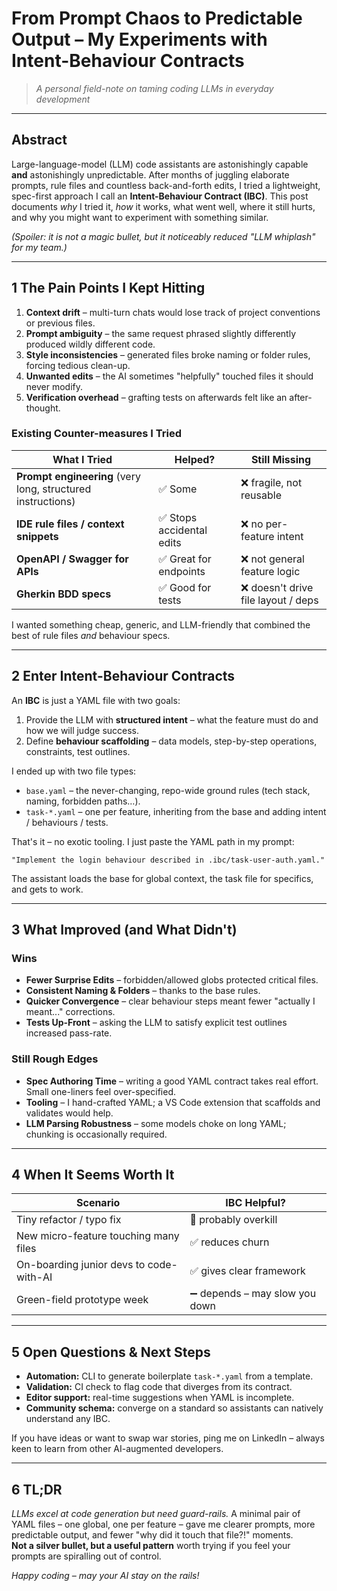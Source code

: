 # From Prompt Chaos to Predictable Output – My Experiments with Intent-Behaviour Contracts

> *A personal field-note on taming coding LLMs in everyday development*

---

## Abstract  
Large-language-model (LLM) code assistants are astonishingly capable **and** astonishingly unpredictable.  After months of juggling elaborate prompts, rule files and countless back-and-forth edits, I tried a lightweight, spec-first approach I call an **Intent-Behaviour Contract (IBC)**.  This post documents *why* I tried it, *how* it works, what went well, where it still hurts, and why you might want to experiment with something similar.

*(Spoiler: it is not a magic bullet, but it noticeably reduced "LLM whiplash" for my team.)*

---

## 1  The Pain Points I Kept Hitting

1. **Context drift**  – multi-turn chats would lose track of project conventions or previous files.  
2. **Prompt ambiguity** – the same request phrased slightly differently produced wildly different code.  
3. **Style inconsistencies** – generated files broke naming or folder rules, forcing tedious clean-up.  
4. **Unwanted edits** – the AI sometimes "helpfully" touched files it should never modify.  
5. **Verification overhead** – grafting tests on afterwards felt like an after-thought.

### Existing Counter-measures I Tried

| What I Tried | Helped? | Still Missing |
|--------------|---------|---------------|
| **Prompt engineering** (very long, structured instructions) | ✅ Some | ❌ fragile, not reusable |
| **IDE rule files / context snippets** | ✅ Stops accidental edits | ❌ no per-feature intent |
| **OpenAPI / Swagger for APIs** | ✅ Great for endpoints | ❌ not general feature logic |
| **Gherkin BDD specs** | ✅ Good for tests | ❌ doesn't drive file layout / deps |

I wanted something cheap, generic, and LLM-friendly that combined the best of rule files *and* behaviour specs.

---

## 2  Enter Intent-Behaviour Contracts

An **IBC** is just a YAML file with two goals:
1.  Provide the LLM with **structured intent** – what the feature must do and how we will judge success.  
2.  Define **behaviour scaffolding** – data models, step-by-step operations, constraints, test outlines.

I ended up with two file types:

* `base.yaml` – the never-changing, repo-wide ground rules (tech stack, naming, forbidden paths…).
* `task-*.yaml` – one per feature, inheriting from the base and adding intent / behaviours / tests.

That's it – no exotic tooling.  I just paste the YAML path in my prompt:
```text
"Implement the login behaviour described in .ibc/task-user-auth.yaml."
```
The assistant loads the base for global context, the task file for specifics, and gets to work.

---

## 3  What Improved (and What Didn't)

### Wins
* **Fewer Surprise Edits** – forbidden/allowed globs protected critical files.  
* **Consistent Naming & Folders** – thanks to the base rules.  
* **Quicker Convergence** – clear behaviour steps meant fewer "actually I meant..." corrections.  
* **Tests Up-Front** – asking the LLM to satisfy explicit test outlines increased pass-rate.

### Still Rough Edges
* **Spec Authoring Time** – writing a good YAML contract takes real effort. Small one-liners feel over-specified.  
* **Tooling** – I hand-crafted YAML; a VS Code extension that scaffolds and validates would help.  
* **LLM Parsing Robustness** – some models choke on long YAML; chunking is occasionally required.

---

## 4  When It Seems Worth It

| Scenario | IBC Helpful? |
|----------|--------------|
| Tiny refactor / typo fix | 🚫 probably overkill |
| New micro-feature touching many files | ✅ reduces churn |
| On-boarding junior devs to code-with-AI | ✅ gives clear framework |
| Green-field prototype week | ➖ depends – may slow you down |

---

## 5  Open Questions & Next Steps

* **Automation:** CLI to generate boilerplate `task-*.yaml` from a template.  
* **Validation:** CI check to flag code that diverges from its contract.  
* **Editor support:** real-time suggestions when YAML is incomplete.  
* **Community schema:** converge on a standard so assistants can natively understand any IBC.

If you have ideas or want to swap war stories, ping me on LinkedIn – always keen to learn from other AI-augmented developers.

---

## 6  TL;DR

*LLMs excel at code generation but need guard-rails.*  A minimal pair of YAML files – one global, one per feature – gave me clearer prompts, more predictable output, and fewer "why did it touch that file?!" moments.  
**Not a silver bullet, but a useful pattern** worth trying if you feel your prompts are spiralling out of control.

*Happy coding – may your AI stay on the rails!* 